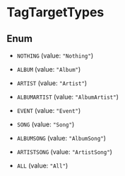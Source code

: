 

# TagTargetTypes

## Enum


* `NOTHING` (value: `"Nothing"`)

* `ALBUM` (value: `"Album"`)

* `ARTIST` (value: `"Artist"`)

* `ALBUMARTIST` (value: `"AlbumArtist"`)

* `EVENT` (value: `"Event"`)

* `SONG` (value: `"Song"`)

* `ALBUMSONG` (value: `"AlbumSong"`)

* `ARTISTSONG` (value: `"ArtistSong"`)

* `ALL` (value: `"All"`)



